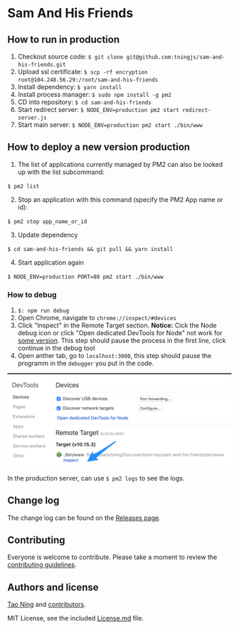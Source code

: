 # Sam And His Friends

## How to run in production

1. Checkout source code: `$ git clone git@github.com:tningjs/sam-and-his-friends.git`
2. Upload ssl certificate: `$ scp -rf encryption root@104.248.56.29:/root/sam-and-his-friends`
3. Install dependency: `$ yarn install`
4. Install process manager: `$ sudo npm install -g pm2`
5. CD into repository: `$ cd sam-and-his-friends`
6. Start redirect server: `$ NODE_ENV=production pm2 start redirect-server.js`
7. Start main server: `$ NODE_ENV=production pm2 start ./bin/www`

## How to deploy a new version production

1. The list of applications currently managed by PM2 can also be looked up with the list subcommand:

`$ pm2 list`

2. Stop an application with this command (specify the PM2 App name or id):

`$ pm2 stop app_name_or_id`

3. Update dependency

`$ cd sam-and-his-friends && git pull && yarn install`

4. Start application again

`$ NODE_ENV=production PORT=80 pm2 start ./bin/www`

### How to debug

1. `$: npm run debug`
2. Open Chrome, navigate to `chrome://inspect/#devices`
3. Click "Inspect" in the Remote Target section. **Notice:** Cick the Node debug icon or click "Open dedicated DevTools for Node" not work for [some version](https://github.com/nodejs/node/issues/23693#issuecomment-440623410). This step should pause the process in the first line, click continue in the debug tool
4. Open anther tab, go to `localhost:3000`, this step should pause the programm in the `debugger` you put in the code.

![Chrome Debug](public/images/node-debug.png)

In the production server, can use `$ pm2 logs` to see the logs.

## Change log

The change log can be found on the [Releases page](https://github.com/tningjs/sam-and-his-friends/releases).

## Contributing

Everyone is welcome to contribute. Please take a moment to review the [contributing guidelines](Contributing.md).

## Authors and license

[Tao Ning](https://github.com/tningjs/sam-and-his-friends) and [contributors](https://github.com/tningjs/sam-and-his-friends/graphs/contributors).

MIT License, see the included [License.md](License.md) file.
